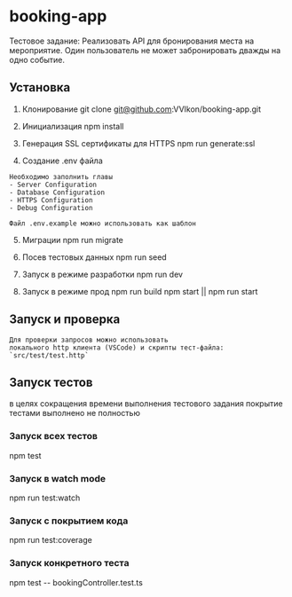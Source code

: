 # booking-app
Тестовое задание:
Реализовать API для бронирования места на мероприятие. Один пользователь не может забронировать дважды на одно событие.

## Установка

1. Клонирование
git clone git@github.com:VVIkon/booking-app.git

2. Инициализация
npm install

3. Генерация SSL сертификаты для HTTPS
npm run generate:ssl

4. Создание .env файла
```
Необходимо заполнить главы
- Server Configuration
- Database Configuration
- HTTPS Configuration
- Debug Configuration

Файл .env.example можно использовать как шаблон
```

5. Миграции
npm run migrate

6. Посев тестовых данных
npm run seed

7. Запуск в режиме разработки
npm run dev

8. Запуск в режиме прод
npm run build
npm start || npm run start

## Запуск и проверка
```
Для проверки запросов можно использовать
локального http клиента (VSCode) и скрипты тест-файла:
`src/test/test.http`
```

## Запуск тестов
в целях сокращения времени выполнения тестового задания покрытие тестами выполнено не полностью

### Запуск всех тестов
npm test

### Запуск в watch mode
npm run test:watch

### Запуск с покрытием кода
npm run test:coverage

### Запуск конкретного теста
npm test -- bookingController.test.ts

